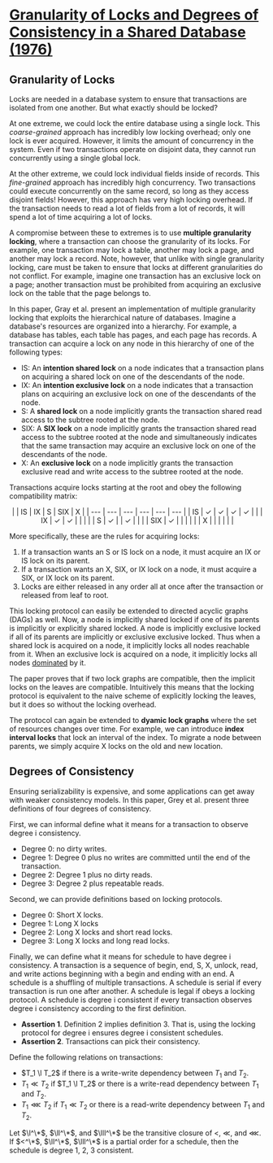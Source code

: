 # [Granularity of Locks and Degrees of Consistency in a Shared Database (1976)](https://scholar.google.com/scholar?cluster=15730220590995320737&hl=en&as_sdt=0,5)
## Granularity of Locks
Locks are needed in a database system to ensure that transactions are isolated
from one another. But what exactly should be locked?

At one extreme, we could lock the entire database using a single lock. This
*coarse-grained* approach has incredibly low locking overhead; only one lock is
ever acquired. However, it limits the amount of concurrency in the system. Even
if two transactions operate on disjoint data, they cannot run concurrently
using a single global lock.

At the other extreme, we could lock individual fields inside of records. This
*fine-grained* approach has incredibly high concurrency. Two transactions could
execute concurrently on the same record, so long as they access disjoint
fields!  However, this approach has very high locking overhead. If the
transaction needs to read a lot of fields from a lot of records, it will spend
a lot of time acquiring a lot of locks.

A compromise between these to extremes is to use **multiple granularity
locking**, where a transaction can choose the granularity of its locks. For
example, one transaction may lock a table, another may lock a page, and another
may lock a record. Note, however, that unlike with single granularity locking,
care must be taken to ensure that locks at different granularities do not
conflict. For example, imagine one transaction has an exclusive lock on a page;
another transaction must be prohibited from acquiring an exclusive lock on the
table that the page belongs to.

In this paper, Gray et al. present an implementation of multiple granularity
locking that exploits the hierarchical nature of databases. Imagine a
database's resources are organized into a hierarchy. For example, a database
has tables, each table has pages, and each page has records. A transaction can
acquire a lock on any node in this hierarchy of one of the following types:

- IS: An **intention shared lock** on a node indicates that a transaction plans
  on acquiring a shared lock on one of the descendants of the node.
- IX: An **intention exclusive lock** on a node indicates that a transaction
  plans on acquiring an exclusive lock on one of the descendants of the node.
- S: A **shared lock** on a node implicitly grants the transaction shared read
  access to the subtree rooted at the node.
- SIX: A **SIX lock** on a node implicitly grants the transaction shared read
  access to the subtree rooted at the node and simultaneously indicates that
  the same transaction may acquire an exclusive lock on one of the descendants
  of the node.
- X: An **exclusive lock** on a node implicitly grants the transaction
  exclusive read and write access to the subtree rooted at the node.

Transactions acquire locks starting at the root and obey the following
compatibility matrix:

<center>
|     | IS  | IX  | S   | SIX | X   |
| --- | --- | --- | --- | --- | --- |
| IS  | ✓   | ✓   | ✓   | ✓   |     |
| IX  | ✓   | ✓   |     |     |     |
| S   | ✓   |     | ✓   |     |     |
| SIX | ✓   |     |     |     |     |
| X   |     |     |     |     |     |
</center>

More specifically, these are the rules for acquiring locks:

1. If a transaction wants an S or IS lock on a node, it must acquire an IX or
   IS lock on its parent.
2. If a transaction wants an X, SIX, or IX lock on a node, it must acquire a
   SIX, or IX lock on its parent.
3. Locks are either released in any order all at once after the transaction or
   released from leaf to root.

This locking protocol can easily be extended to directed acyclic graphs (DAGs)
as well. Now, a node is implicitly shared locked if one of its parents is
implicitly or explicitly shared locked. A node is implicitly exclusive locked
if all of its parents are implicitly or exclusive exclusive locked. Thus when a
shared lock is acquired on a node, it implicitly locks all nodes reachable from
it. When an exclusive lock is acquired on a node, it implicitly locks all nodes
[dominated](https://en.wikipedia.org/wiki/Dominator_(graph_theory)) by it.

The paper proves that if two lock graphs are compatible, then the implicit
locks on the leaves are compatible. Intuitively this means that the locking
protocol is equivalent to the naive scheme of explicitly locking the leaves,
but it does so without the locking overhead.

The protocol can again be extended to **dyamic lock graphs** where the set of
resources changes over time. For example, we can introduce **index interval
locks** that lock an interval of the index. To migrate a node between parents,
we simply acquire X locks on the old and new location.

## Degrees of Consistency
Ensuring serializability is expensive, and some applications can get away with
weaker consistency models. In this paper, Grey et al. present three definitions
of four degrees of consistency.

First, we can informal define what it means for a transaction to observe degree
i consistency.

- Degree 0: no dirty writes.
- Degree 1: Degree 0 plus no writes are committed until the end of the
  transaction.
- Degree 2: Degree 1 plus no dirty reads.
- Degree 3: Degree 2 plus repeatable reads.

Second, we can provide definitions based on locking protocols.

- Degree 0: Short X locks.
- Degree 1: Long X locks
- Degree 2: Long X locks and short read locks.
- Degree 3: Long X locks and long read locks.

Finally, we can define what it means for schedule to have degree i consistency.
A transaction is a sequence of begin, end, S, X, unlock, read, and write
actions beginning with a begin and ending with an end. A schedule is a
shuffling of multiple transactions. A schedule is serial if every transaction
is run one after another. A schedule is legal if obeys a locking protocol. A
schedule is degree i consistent if every transaction observes degree i
consistency according to the first definition.

- **Assertion 1**. Definition 2 implies definition 3. That is, using the locking
  protocol for degree i ensures degree i consistent schedules.
- **Assertion 2**. Transactions can pick their consistency.

Define the following relations on transactions:
$\newcommand{\l}{<}$
$\newcommand{\ll}{<\\!\\!<}$
$\newcommand{\lll}{<\\!\\!<\\!\\!<}$

- $T_1 \l T_2$ if there is a write-write dependency between $T_1$ and $T_2$.
- $T_1 \ll T_2$ if $T_1 \l T_2$ or there is a write-read dependency between
  $T_1$ and $T_2$.
- $T_1 \lll T_2$ if $T_1 \ll T_2$ or there is a read-write dependency between
  $T_1$ and $T_2$.

Let $\l^\*$, $\ll^\*$, and $\lll^\*$ be the transitive closure of $<$, $\ll$,
and $\lll$.  If $<^\*$, $\ll^\*$, $\lll^\*$ is a partial order for a schedule,
then the schedule is degree 1, 2, 3 consistent.

<script type="text/javascript" async
  src="https://cdnjs.cloudflare.com/ajax/libs/mathjax/2.7.1/MathJax.js?config=TeX-MML-AM_CHTML">
</script>
